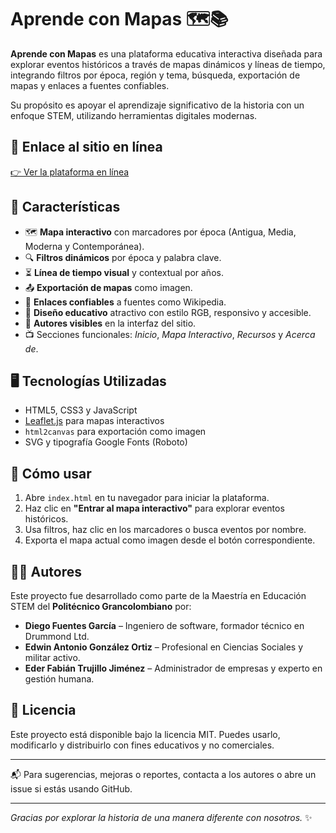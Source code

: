 # Aprende con Mapas 🗺️📚

**Aprende con Mapas** es una plataforma educativa interactiva diseñada para explorar eventos históricos a través de mapas dinámicos y líneas de tiempo, integrando filtros por época, región y tema, búsqueda, exportación de mapas y enlaces a fuentes confiables. 

Su propósito es apoyar el aprendizaje significativo de la historia con un enfoque STEM, utilizando herramientas digitales modernas.

## 🔗 Enlace al sitio en línea

[👉 Ver la plataforma en línea](https://tuusuario.github.io/aprende-con-mapas)

## 🌟 Características

- 🗺️ **Mapa interactivo** con marcadores por época (Antigua, Media, Moderna y Contemporánea).
- 🔍 **Filtros dinámicos** por época y palabra clave.
- ⏳ **Línea de tiempo visual** y contextual por años.
- 📤 **Exportación de mapas** como imagen.
- 🔗 **Enlaces confiables** a fuentes como Wikipedia.
- 🧭 **Diseño educativo** atractivo con estilo RGB, responsivo y accesible.
- 👥 **Autores visibles** en la interfaz del sitio.
- 📺 Secciones funcionales: *Inicio*, *Mapa Interactivo*, *Recursos* y *Acerca de*.

## 🖥️ Tecnologías Utilizadas

- HTML5, CSS3 y JavaScript
- [Leaflet.js](https://leafletjs.com/) para mapas interactivos
- `html2canvas` para exportación como imagen
- SVG y tipografía Google Fonts (Roboto)

## 🚀 Cómo usar

1. Abre `index.html` en tu navegador para iniciar la plataforma.
2. Haz clic en **"Entrar al mapa interactivo"** para explorar eventos históricos.
3. Usa filtros, haz clic en los marcadores o busca eventos por nombre.
4. Exporta el mapa actual como imagen desde el botón correspondiente.


## 👨‍🏫 Autores

Este proyecto fue desarrollado como parte de la Maestría en Educación STEM del **Politécnico Grancolombiano** por:

- **Diego Fuentes García** – Ingeniero de software, formador técnico en Drummond Ltd.
- **Edwin Antonio González Ortiz** – Profesional en Ciencias Sociales y militar activo.
- **Eder Fabián Trujillo Jiménez** – Administrador de empresas y experto en gestión humana.

## 📝 Licencia

Este proyecto está disponible bajo la licencia MIT. Puedes usarlo, modificarlo y distribuirlo con fines educativos y no comerciales.

---

📬 Para sugerencias, mejoras o reportes, contacta a los autores o abre un issue si estás usando GitHub.

---

*Gracias por explorar la historia de una manera diferente con nosotros.* ✨

